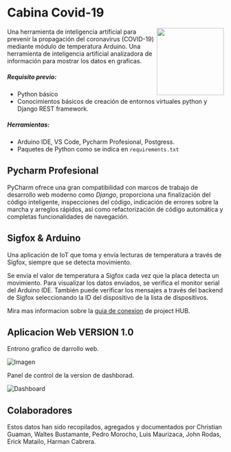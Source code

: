 Cabina Covid-19
===============

<img align="right" height="156" src="https://1.bp.blogspot.com/-CNRT-KeE5ZU/YBhWttxTgrI/AAAAAAAAAvQ/npX4KbEQdfYiu4kwWX09APOZad9YTTQpQCLcBGAsYHQ/w320-h118/covidlogo.png"/>

Una herramienta de inteligencia artificial para prevenir la propagación 
del coronavirus (COVID-19) mediante módulo de temperatura Arduino. Una 
herramienta de inteligencia artificial analizadora de información para 
mostrar los datos en graficas. 

##### Requisito previo:

* Python básico
* Conocimientos básicos de creación de entornos virtuales python y Django 
REST framework.

##### Herramientas:

* Arduino IDE, VS Code, Pycharm  Profesional, Postgress.
* Paquetes de Python como se indica en `requirements.txt`

## Pycharm Profesional

PyCharm ofrece una gran compatibilidad con marcos de trabajo de desarrollo web 
moderno como *Django*, proporciona una finalización del código inteligente, 
inspecciones del código, indicación de errores sobre la marcha y arreglos 
rápidos, así como refactorización de código automática y completas funcionalidades 
de navegación.

## Sigfox & Arduino

Una aplicación de IoT que toma y envía lecturas de temperatura a través de 
Sigfox, siempre que se detecta movimiento.

Se envía el valor de temperatura a Sigfox cada vez que la placa detecta un 
movimiento. Para visualizar los datos enviados, se verifica el monitor serial 
del Arduino IDE. También puede verificar los mensajes a través del backend de 
Sigfox seleccionando la ID del dispositivo de la lista de dispositivos.

Mira mas informacion sobre la [guia de conexion](https://create.arduino.cc/projecthub/55019/connect-your-thinxtra-xkit-using-sigfox-c8b2ba)
de project HUB.

## Aplicacion Web VERSION 1.0 

Entrono grafico de darrollo web.

![Imagen]( https://github.com/fionalayer/filetest/blob/main/web.gif "DEMO WEB")

Panel de control de la version de dashborad.

![Dashboard]( https://github.com/fionalayer/filetest/blob/main/dash.gif "DEMO WEB")

## Colaboradores

Estos datos han sido recopilados, agregados y documentados por Christian Guaman, 
Waltes Bustamante, Pedro Morocho, Luis Maurizaca, John Rodas, Erick Matailo, Harman Cabrera.

